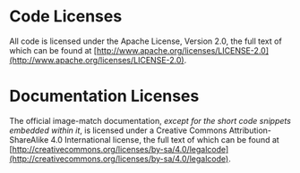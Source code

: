 # Code Licenses

All code is licensed under the Apache License, Version 2.0, the full text of which can be found at [http://www.apache.org/licenses/LICENSE-2.0](http://www.apache.org/licenses/LICENSE-2.0).

# Documentation Licenses

The official image-match documentation, _except for the short code snippets embedded within it_, is licensed under a Creative Commons Attribution-ShareAlike 4.0 International license, the full text of which can be found at [http://creativecommons.org/licenses/by-sa/4.0/legalcode](http://creativecommons.org/licenses/by-sa/4.0/legalcode).